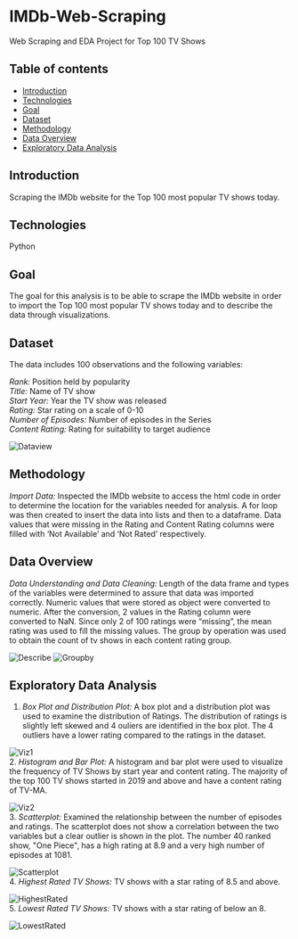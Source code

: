 # IMDb-Web-Scraping
Web Scraping and EDA Project for Top 100 TV Shows

## Table of contents
* [Introduction](#introduction)
* [Technologies](#technologies)
* [Goal](#goal)
* [Dataset](#dataset)
* [Methodology](#methodology)
* [Data Overview](#data-overview)
* [Exploratory Data Analysis](#exploratory-data-analysis)

## Introduction
Scraping the IMDb website for the Top 100 most popular TV shows today.

## Technologies
Python

## Goal
The goal for this analysis is to be able to scrape the IMDb website in order to import the Top 100 most popular TV shows today and to describe the data through visualizations. 

## Dataset
The data includes 100 observations and the following variables:
<br>

*Rank:* Position held by popularity 
<br>
*Title:* Name of TV show
<br>
*Start Year:* Year the TV show was released 
<br>
*Rating:* Star rating on a scale of 0-10 
<br>
*Number of Episodes:* Number of episodes in the Series 
<br>
*Content Rating:* Rating for suitability to target audience

![Dataview](./img/dataview.png)

## Methodology
*Import Data:* Inspected the IMDb website to access the html code in order to determine the location for the variables needed for analysis. A for loop was then created to insert the data into lists and then to a dataframe. Data values that were missing in the Rating and Content Rating columns were filled with ‘Not Available’ and ‘Not Rated’ respectively. <br />

## Data Overview
*Data Understanding and Data Cleaning:* Length of the data frame and types of the variables were determined to assure that data was imported correctly. Numeric values that were stored as object were converted to numeric. After the conversion, 2 values in the Rating column were converted to NaN. Since only 2 of 100 ratings were “missing”, the mean rating was used to fill the missing values. The group by operation was used to obtain the count of tv shows in each content rating group. <br />

![Describe](./img/describe.png)
![Groupby](./img/groupby.png) <br />

## Exploratory Data Analysis
1. *Box Plot and Distribution Plot:* A box plot and a distribution plot was used to examine the distribution of Ratings. The distribution of ratings is slightly left skewed and 4 ouliers are identified in the box plot. The 4 outliers have a lower rating compared to the ratings in the dataset.

![Viz1](./img/viz1.png) <br />
2. *Histogram and Bar Plot:* A histogram and bar plot were used to visualize the frequency of TV Shows by start year and content rating. The majority of the top 100 TV shows started in 2019 and above and have a content rating of TV-MA.
   
![Viz2](./img/viz2.png) <br />
3. *Scatterplot:* Examined the relationship between the number of episodes and ratings. The scatterplot does not show a correlation between the two variables but a clear outlier is shown in the plot. The number 40 ranked show, "One Piece", has a high rating at 8.9 and a very high number of episodes at 1081.
   
![Scatterplot](./img/scatterplot.PNG) <br />
4. *Highest Rated TV Shows:* TV shows with a star rating of 8.5 and above.

![HighestRated](./img/highestrated.png) <br />
5. *Lowest Rated TV Shows:* TV shows with a star rating of below an 8.

![LowestRated](./img/lowestrated.png) <br />
